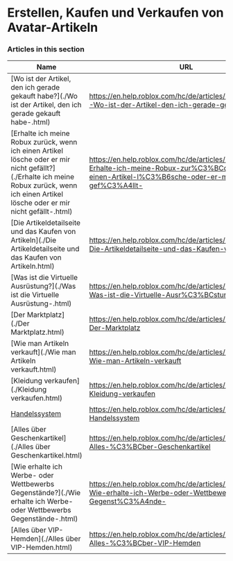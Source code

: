# Erstellen, Kaufen und Verkaufen von Avatar-Artikeln  
### Articles in this section
Name|URL
-|-
[Wo ist der Artikel, den ich gerade gekauft habe?](./Wo ist der Artikel, den ich gerade gekauft habe-.html) |https://en.help.roblox.com/hc/de/articles/360029542532-Wo-ist-der-Artikel-den-ich-gerade-gekauft-habe-
[Erhalte ich meine Robux zurück, wenn ich einen Artikel lösche oder er mir nicht gefällt?](./Erhalte ich meine Robux zurück, wenn ich einen Artikel lösche oder er mir nicht gefällt-.html) |https://en.help.roblox.com/hc/de/articles/203313290-Erhalte-ich-meine-Robux-zur%C3%BCck-wenn-ich-einen-Artikel-l%C3%B6sche-oder-er-mir-nicht-gef%C3%A4llt-
[Die Artikeldetailseite und das Kaufen von Artikeln](./Die Artikeldetailseite und das Kaufen von Artikeln.html) |https://en.help.roblox.com/hc/de/articles/206142306-Die-Artikeldetailseite-und-das-Kaufen-von-Artikeln
[Was ist die Virtuelle Ausrüstung?](./Was ist die Virtuelle Ausrüstung-.html) |https://en.help.roblox.com/hc/de/articles/203313630-Was-ist-die-Virtuelle-Ausr%C3%BCstung-
[Der Marktplatz](./Der Marktplatz.html) |https://en.help.roblox.com/hc/de/articles/203313300-Der-Marktplatz
[Wie man Artikeln verkauft](./Wie man Artikeln verkauft.html) |https://en.help.roblox.com/hc/de/articles/203313260-Wie-man-Artikeln-verkauft
[Kleidung verkaufen](./Kleidung verkaufen.html) |https://en.help.roblox.com/hc/de/articles/203313180-Kleidung-verkaufen
[Handelssystem](./Handelssystem.html) |https://en.help.roblox.com/hc/de/articles/203313310-Handelssystem
[Alles über Geschenkartikel](./Alles über Geschenkartikel.html) |https://en.help.roblox.com/hc/de/articles/205630374-Alles-%C3%BCber-Geschenkartikel
[Wie erhalte ich Werbe- oder Wettbewerbs Gegenstände?](./Wie erhalte ich Werbe- oder Wettbewerbs Gegenstände-.html) |https://en.help.roblox.com/hc/de/articles/203313270-Wie-erhalte-ich-Werbe-oder-Wettbewerbs-Gegenst%C3%A4nde-
[Alles über VIP-Hemden](./Alles über VIP-Hemden.html) |https://en.help.roblox.com/hc/de/articles/203314080-Alles-%C3%BCber-VIP-Hemden